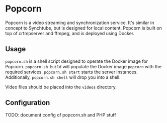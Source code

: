 # Popcorn

Popcorn is a video streaming and synchronization service. It's similar in
concept to Synchtube, but is designed for local content. Popcorn is built
on top of crtmpserver and ffmpeg, and is deployed using Docker.

## Usage

`popcorn.sh` is a shell script designed to operate the Docker image for
Popcorn. `popcorn.sh build` will populate the Docker image `popcorn`
with the required services. `popcorn.sh start` starts the server instances.
Additionally, `popcorn.sh shell` will drop you into a shell.

Video files should be placed into the `videos` directory.

## Configuration

TODO: document config of popcorn.sh and PHP stuff

